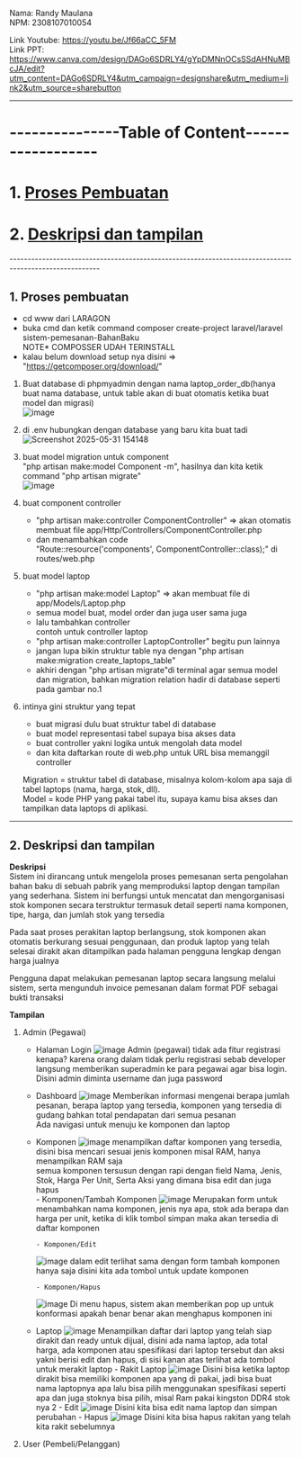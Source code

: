 Nama: Randy Maulana<br>
NPM: 2308107010054


Link Youtube: https://youtu.be/Jf66aCC_5FM <br>
Link PPT: https://www.canva.com/design/DAGo6SDRLY4/gYpDMNnOCsSSdAHNuMBcJA/edit?utm_content=DAGo6SDRLY4&utm_campaign=designshare&utm_medium=link2&utm_source=sharebutton

--------------------------------------------------------------------------------------------
# ---------------Table of Content------------------<br>
# 1.  [Proses Pembuatan](#1-proses-pembuatan)
# 2.  [Deskripsi dan tampilan](#2-deskripsi-dan-tampilan)
  
-------------------------------------------------------------------------------------------------------<br>

## 1. Proses pembuatan
- cd www dari LARAGON<br>
- buka cmd dan ketik command composer create-project laravel/laravel sistem-pemesanan-BahanBaku<br>
NOTE* COMPOSSER UDAH TERINSTALL<br>
- kalau belum download setup nya disini => "https://getcomposer.org/download/" <br>

1. Buat database di phpmyadmin dengan nama laptop_order_db(hanya buat nama database, untuk table akan di buat otomatis ketika buat model dan migrasi) <br>
   ![image](https://github.com/user-attachments/assets/7ee4498e-7313-45a3-b95a-ac9a58831159)
2. di .env hubungkan dengan database yang baru kita buat tadi<br>
   ![Screenshot 2025-05-31 154148](https://github.com/user-attachments/assets/aefc600d-7adc-4cfb-9b3f-a5668169568c)

3. buat model migration untuk component<br>
   "php artisan make:model Component -m", hasilnya dan kita ketik command "php artisan migrate"<br>
   ![image](https://github.com/user-attachments/assets/1abdf519-83a8-49ea-b3be-fef866759e75)

4. buat component controller<br>
   - "php artisan make:controller ComponentController" => akan otomatis membuat file app/Http/Controllers/ComponentController.php<br>
   - dan menambahkan code<br>
   "Route::resource('components', ComponentController::class);" di routes/web.php<br>
   
5. buat model laptop<br>
   - "php artisan make:model Laptop" => akan membuat file di app/Models/Laptop.php<br>
   - semua model buat, model order dan juga user sama juga<br>
   - lalu tambahkan controller<br>
   contoh untuk controller laptop<br>
   - "php artisan make:controller LaptopController" begitu pun lainnya<br>
   - jangan lupa bikin struktur table nya dengan "php artisan make:migration create_laptops_table"<br>
   - akhiri dengan "php artisan migrate"di terminal agar semua model dan migration, bahkan migration relation hadir di database seperti pada gambar no.1<br>

6. intinya gini struktur yang tepat<br>
   - buat migrasi dulu buat struktur tabel di database<br>
   - buat model representasi tabel supaya bisa akses data<br>
   - buat controller yakni logika untuk mengolah data model<br>
   - dan kita daftarkan route di web.php untuk URL bisa memanggil controller<br>

   Migration = struktur tabel di database, misalnya kolom-kolom apa saja di tabel laptops (nama, harga, stok, dll).<br>
   Model = kode PHP yang pakai tabel itu, supaya kamu bisa akses dan tampilkan data laptops di aplikasi.<br>


--------------------------------------------------------------------------------------------
## 2. Deskripsi dan tampilan

**Deskripsi** <br>
Sistem ini dirancang untuk mengelola proses pemesanan serta pengolahan bahan baku di sebuah pabrik yang memproduksi laptop dengan tampilan yang sederhana. Sistem ini berfungsi untuk mencatat dan mengorganisasi stok komponen secara terstruktur termasuk detail seperti nama komponen, tipe, harga, dan jumlah stok yang tersedia

Pada saat proses perakitan laptop berlangsung, stok komponen akan otomatis berkurang sesuai penggunaan, dan produk laptop yang telah selesai dirakit akan ditampilkan pada halaman pengguna lengkap dengan harga jualnya

Pengguna dapat melakukan pemesanan laptop secara langsung melalui sistem, serta mengunduh invoice pemesanan dalam format PDF sebagai bukti transaksi<br>

**Tampilan**
 1. Admin (Pegawai)
    - Halaman Login
      ![image](https://github.com/user-attachments/assets/0bb6ff89-78bb-4929-9d79-2670394d43f0)
      Admin (pegawai) tidak ada fitur registrasi kenapa? karena orang dalam tidak perlu registrasi sebab developer langsung memberikan superadmin ke para pegawai agar bisa login. Disini admin diminta username dan juga password
    - Dashboard
      ![image](https://github.com/user-attachments/assets/c71fa22f-b903-4158-ac76-d4cbdcdf3f9a)
      Memberikan informasi mengenai berapa jumlah pesanan, berapa laptop yang tersedia, komponen yang tersedia di gudang bahkan total pendapatan dari semua pesanan<br>
      Ada navigasi untuk menuju ke komponen dan laptop
    - Komponen
      ![image](https://github.com/user-attachments/assets/fa9b74cd-9651-4f8a-b2de-3d26ce9a103d)
      menampilkan daftar komponen yang tersedia, disini bisa mencari sesuai jenis komponen misal RAM, hanya menampilkan RAM saja <br>
      semua komponen tersusun dengan rapi dengan field Nama, Jenis, Stok, Harga Per Unit, Serta Aksi yang dimana bisa edit dan juga hapus<br>
          - Komponen/Tambah Komponen
        ![image](https://github.com/user-attachments/assets/3ff5ffab-e5b6-4943-9f74-e8ca3e3234f4)
        Merupakan form untuk menambahkan nama komponen, jenis nya apa, stok ada berapa dan harga per unit, ketika di klik tombol simpan maka akan tersedia di daftar komponen

          - Komponen/Edit
        ![image](https://github.com/user-attachments/assets/fd1b6083-2cd9-4716-bc9a-46bb670070df)
        dalam edit terlihat sama dengan form tambah komponen hanya saja disini kita ada tombol untuk update komponen

          - Komponen/Hapus
        ![image](https://github.com/user-attachments/assets/1cac4e23-1620-4d3d-9659-a76750d7b897)
        Di menu hapus, sistem akan memberikan pop up untuk konformasi apakah benar benar akan menghapus komponen ini

    - Laptop
      ![image](https://github.com/user-attachments/assets/d352f219-0f52-45f6-b385-af85683a1ee1)
      Menampilkan daftar dari laptop yang telah siap dirakit dan ready untuk dijual, disini ada nama laptop, ada total harga, ada komponen atau spesifikasi dari laptop tersebut dan aksi yakni berisi edit dan hapus, di sisi kanan atas terlihat ada tombol untuk merakit laptop
          - Rakit Laptop
            ![image](https://github.com/user-attachments/assets/0901e4b2-b7f4-44b3-8a1e-650748f28d5f)
            Disini bisa ketika laptop dirakit bisa memiliki komponen apa yang di pakai, jadi bisa buat nama laptopnya apa lalu bisa pilih menggunakan spesifikasi seperti apa dan juga stoknya bisa pilih, misal Ram pakai kingston DDR4 stok nya 2
          - Edit
            ![image](https://github.com/user-attachments/assets/2e3fb57a-453b-442d-ac77-03f639d0aafb)
            Disini kita bisa edit nama laptop dan simpan perubahan
          - Hapus
            ![image](https://github.com/user-attachments/assets/5fdc04c7-4757-4d00-b774-a342100bd27c)
            Disini kita bisa hapus rakitan yang telah kita rakit sebelumnya

            







 3. User (Pembeli/Pelanggan)






